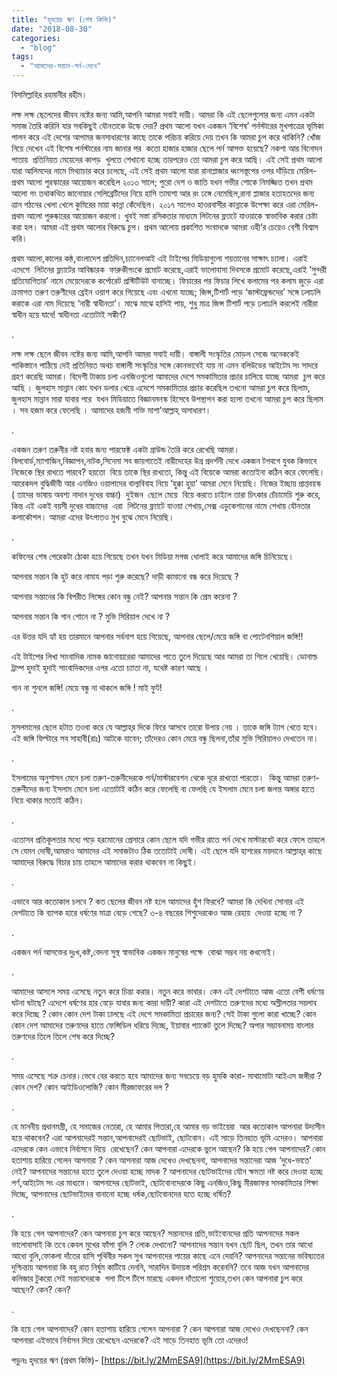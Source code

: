 ```yaml
---
title: "হৃদয়ের ঋণ (শেষ কিস্তি)"
date: "2018-08-30"
categories: 
  - "blog"
tags: 
  - "আমাদের-সন্তান-পর্ন-দেখে"
---
```


বিসমিল্লাহির রহমানীর রহীম।

লক্ষ লক্ষ ছেলেদের জীবন নষ্টের জন্য আমি,আপনি আমরা সবাই দায়ী। আমরা কি এই ছেলেগুলোর জন্য এমন একটা সমাজ তৈরি করিনি যার সবকিছুই যৌনতাকে উস্কে দেয়? প্রথম আলো যখন একজন ‘বিশেষ’ পর্নস্টারের মুখপাত্রের ভূমিকা পালন করে এই দেশের আপামর জনসাধারণের কাছে তাকে পরিচয় করিয়ে দেয় তখন কি আমরা চুপ করে থাকিনি? খোঁজ নিয়ে দেখেন এই বিশেষ পর্নস্টারের নাম জানার পর  কতো হাজার হাজার ছেলে পর্ন আসক্ত হয়েছে? নকশা আর বিনোদন পাতায়  প্রতিনিয়ত মেয়েদের কাপড়  খুলতে শেখানো হচ্ছে তারপরেও তো আমরা চুপ করে আছি। এই সেই প্রথম আলো যারা আলিমদের নামে মিথ্যাচার করে চলেছে, এই সেই প্রথম আলো যারা রানাপ্লাজার ধ্বংসস্তূপের ওপর দাঁড়িয়ে মেরিল- প্রথম আলো পুরস্কারের আয়োজন করেছিল ২০১৩ সালে; পুরো দেশ ও জাতি যখন গভীর শোকে নিমজ্জিত তখন প্রথম আলো গং তথাকথিত জানোয়ার সেলিব্রেটিদের নিয়ে হাসি তামাশা আর রং ঢঙ্গে নেমেছিল,রানা প্লাজার হতাহতদের জন্য ত্রান গঠনের খেলা খেলে কুমিরের মায়া কান্না কেঁদেছিল। ২০১৭ সালেও হাওরবাসীর কান্নাকে উপেক্ষা করে এরা মেরিল-প্রথম আলো পুরুষ্কারের আয়োজন করলো। খুবই সস্তা রসিকতার মাধ্যমে লিটনের ফ্ল্যাটে যাওয়াকে স্বাভাবিক করার চেষ্টা করা হল। আমরা এই প্রথম আলোর বিরুদ্ধে চুপ। প্রথম আলোয় প্রকাশিত সংবাদকে আমরা ওহী’র চেয়েও বেশী বিশ্বাস করি।

প্রথম আলো,কালের কন্ঠ,বাংলাদেশ প্রতিদিন,চ্যানেলআই এই টাইপের মিডিয়াগুলো শয়তানের সাক্ষাৎ চ্যালা। এরাই এদেশে  লিটনের ফ্ল্যাটের আবিষ্কারক  ফারুকীগংকে প্রমোট করেছে,এরাই ভালোবাসা দিবসকে প্রমোট করেছে,এরাই ‘সুন্দরী প্রতিযোগিতার’ নামে মেয়েদেরকে কর্পোরেট প্রস্টিটিউট বানাচ্ছে। ফিচারের পর ফিচার লিখে কলামের পর কলাম জুড়ে এরা ক্রমাগত তরুণ তরুণীদের ব্রেইন ওয়াশ করে গিয়েছে এবং এখনো যাচ্ছে; জিন্স,টিশার্ট পড়ে ‘জাস্টফ্রেন্ডদের’ সঙ্গে ঢলাঢলি করাকে এরা নাম দিয়েছে ‘নারী স্বাধীনতা’। মাঝে মাঝে হাসিই পায়, শুধু মাত্র জিন্স টিশার্ট পড়ে ঢলাঢলি করলেই নারীরা স্বাধীন হয়ে যাবে! স্বাধীনতা এতোটাই সঙ্কীর্ণ?

.

লক্ষ লক্ষ ছেলে জীবন নষ্টের জন্য আমি,আপনি আমরা সবাই দায়ী। বাঙ্গালী সংস্কৃতির মোড়ল সেজে অনেককেই পাকিস্তানে পাঠিয়ে দেই প্রতিনিয়ত অথচ বাঙ্গালী সংস্কৃতির সঙ্গে কোনভাবেই যায় না এমন বলিউডের আইটেম সং সাদরে গ্রহণ করেছি আমরা। বিদেশী টাকায় চলা এনজিওগুলো আমাদের দেশে সমকামিতার প্রচার চালিয়ে যাচ্ছে আমরা  চুপ করে আছি । জুলহাস মান্নান কোং যখন ডলার খেয়ে এদেশে সমকামিতার প্রচার করেছিল তখনো আমরা চুপ করে ছিলাম, জুলহাস মান্নান মারা যাবার পরে  যখন মিডিয়াতে বিজ্ঞানমনস্ক হিসেবে উপস্থাপন করা হলো তখনো আমরা চুপ করে ছিলাম । সব হজম করে ফেলেছি । আমাদের হজমী শক্তি মাশা’আল্লাহ্‌ অসাধারণ।

.

একজন তরুণ তরুনীর নষ্ট হবার জন্য পারফেক্ট একটা গ্রাউন্ড তৈরি করে রেখেছি আমরা। বিলবোর্ড,ম্যাগাজিন,বিজ্ঞাপন,নাটক,সিনেমা সব জায়গাতেই নারীদেহের উগ্র প্রদর্শনী দেখে একজন টগবগে যুবক কিভাবে নিজেকে স্থির রাখতে পারবে? হয়তো  বিয়ে তাকে স্থির রাখতো, কিন্তু এই বিয়েকে আমরা কতোইনা কঠিন করে ফেলেছি। আরেকদল বুদ্ধিজীবী আর এনজিও ওয়ালাদের বাল্যবিবাহ নিয়ে ‘হুক্কা হুয়া’ আমরা মেনে নিয়েছি। নিজের ইচ্ছায় প্রাপ্তবয়স্ক ( তাদের ভাষায় অবশ্য নাদান দুধের বাচ্চা)  দুইজন  ছেলে মেয়ে  বিয়ে করতে চাইলে তারা চিৎকার চেঁচামেচি শুরু করে, কিন্ত এই একই বয়সী দুধের বাচ্চাদের  এরা  লিটনের ফ্ল্যাটে যাওয়া শেখায়,সেক্স এডুকেশানের নামে শেখায় যৌনতার কলাকৌশল। আমরা এদের উৎপাতও মুখ বুঝে মেনে নিয়েছি।

.

কফিনের শেষ পেরেকটা ঠোকা হয়ে গিয়েছে তখন যখন মিডিয়া মগজ ধোলাই করে আমাদের জঙ্গি চিনিয়েছে।

আপনার সন্তান কি হুট করে নামায পড়া শুরু করেছে? দাড়ী কামানো বন্ধ করে দিয়েছে ?

আপনার সন্তানের কি বিপরীত লিঙ্গের কোন বন্ধু নেই? আপনার সন্তান কি প্রেম করেনা ?

আপনার সন্তান কি গান শোনে না ? মুভি সিরিয়াল দেখে না ?

এর উত্তর যদি হ্যাঁ হয় তারমানে আপনার সর্বনাশ হয়ে গিয়েছে, আপনার ছেলে/মেয়ে জঙ্গি বা পোটেনশিয়াল জঙ্গি!!

এই টাইপের লিখা সাংবাদিক নামক জানোয়ারেরা আমাদের পাতে তুলে দিয়েছে আর আমরা তা গিলে খেয়েছি। ডোনাল্ড ট্রাম্প হুদাই হুদাই সাংবাদিকদের এপর এতো চ্যাতা না, যথেষ্ট কারণ আছে ।

গান না শুনলে জঙ্গি! মেয়ে বন্ধু না থাকলে জঙ্গি ! মাই ফুট!

.

মুসলমানের ছেলে হটাত তওবা করে যে আল্লাহ্‌র দিকে ফিরে আসবে তারো উপায় নেয় । তাকে জঙ্গি ট্যাগ খেতে হবে। এই জঙ্গি ফিল্টারে সব সাহাবী(রাঃ) আটকে যাবেন; তাঁদেরও কোন মেয়ে বন্ধু ছিলনা,তাঁরা মুভি সিরিয়ালও দেখতেন না।

.

ইসলামের অনুশাসন মেনে চলা তরুণ-তরুনীদেরকে পর্ন/মাস্টারবেশন থেকে দূরে রাখতো পারতো।  কিন্তু আমরা তরুণ-তরুনীদের জন্য ইসলাম মেনে চলা এতোটাই কঠিন করে ফেলেছি বা ফেলছি যে ইসলাম মেনে চলা জলন্ত অঙ্গার হাতে নিয়ে থাকার মতোই কঠিন।

.

এতোসব প্রতিকূলতার মধ্যে পড়ে হরমোনের প্রেসারে কোন ছেলে যদি গভীর রাতে পর্ন দেখে মাস্টারবেট করে ফেলে তাহলে সে যেমন দোষী,আমরাও আমাদের এই সমাজটাও ঠিক ততোটাই দোষী। এই ছেলে যদি হাশরের ময়দানে আল্লাহ্‌র কাছে আমাদের বিরুদ্ধে বিচার চায় তাহলে আমাদের করার থাকবেন না কিছুই।

.

এভাবে আর কতোকাল চলবে ? কত ছেলের জীবন নষ্ট হলে আমাদের হুঁশ ফিরবে? আমরা কি দেখিনা সোনার এই দেশটাতে কি ব্যাপক হারে ধর্ষণের মাত্রা বেড়ে গেছে? ৩-৪ বছরের শিশুদেরকেও আজ রেহায়  দেওয়া হচ্ছে না ?

.

একজন পর্ন আসক্তের দুঃখ,কষ্ট,বেদনা সুস্থ স্বাভাবিক একজন মানুষের পক্ষে  বোঝা সম্ভব নয় কখনোই।

.

আমাদের আসলে সময় এসেছে নতুন করে চিন্তা করার। নতুন করে ভাবার। কেন এই দেশটাতে আজ এতো বেশী ধর্ষণের ঘটনা ঘটছে? এদেশে ধর্ষণের হার বেড়ে যাবার জন্য কারা দায়ী? কারা এই দেশটাতে তরুণদের মধ্যে অস্লীলতার সয়লাব করে দিচ্ছে ? কোন কোন দেশ টাকা ঢালছে এই দেশে সমকামিতা প্রচারের জন্য? সেই টাকা গুলো কারা খাচ্ছে? কোন কোন দেশ আমাদের তরুণদের হাতে ফেন্সিডিল ধরিয়ে দিচ্ছে, ইয়াবার প্যাকেট তুলে দিচ্ছে? অপার সম্ভাবনাময় বাংলার তরুণদের তিলে তিলে শেষ করে দিচ্ছে?

.

সময় এসেছে শত্রু চেনার।ভেবে বের করতে হবে আমাদের জন্য সবচেয়ে বড় হুমকি কারা- মাথামোটা আইএস জঙ্গীরা ? কোন দেশ? কোন আইডিওলোজি? কোন মীরজাফরের দল ?

.

হে মাননীয় প্রধানমন্ত্রী, হে সমাজের নেতারা, হে আমার পিতারা,হে আমার বড় ভাইয়েরা  আর কতোকাল আপনারা উদাসীন হয়ে থাকবেন? এরা আপনাদেরই সন্তান,আপনাদেরই ছোটভাই, ছোটবোন। এই সাড়ে তিনহাত ভূমি এদেরও। আপনারা এদেরকে কেন এভাবে নির্বাসনে দিয়ে  রেখেছেন? কেন আপনারা এদেরকে ভুলে আছেন? কি হয়ে গেল আপনাদের? কোন হতাশায় হারিয়ে গেলেন আপনারা ? কেন আপনারা আজ দেখেও দেখছেননা, আপনাদের সন্তানেরা আজ ‘দুধে-ভাতে’ নেই? আপনাদের সন্তানের হাতে তুলে দেওয়া হচ্ছে মাদক ? আপনাদের ছোটভাইদের যৌন ক্ষমতা নষ্ট করে দেওয়া হচ্ছে পর্ণ,আইটেম সং এর মাধ্যমে। আপনাদের ছোটভাই, ছোটবোনদেরকে কিছু এনজিও,কিছু মীরজাফর সমকামিতার শিক্ষা দিচ্ছে, আপনাদের ছোটভাইদের বানানো হচ্ছে ধর্ষক,ছোটবোনদের হতে হচ্ছে ধর্ষিত?

.

কি হয়ে গেল আপনাদের? কেন আপনারা চুপ করে আছেন? সন্তানদের প্রতি,ভাইবোনদের প্রতি আপনাদের সকল ভালোবাসাই কি তবে কেবল মুখের ফাঁপা বুলি ? লোক দেখানো? আপনাদের সন্তান যখন ছোট ছিল, তখন তার আধো আধো বুলি,ফোকলা দাঁতের হাসি পৃথিবীর সকল সুখ আপনাদের পায়ের কাছে এনে দেয়নি? আপনাদের সন্তানের ভবিষ্যতের দুশ্চিন্তায় আপনারা কি বহু রাত নির্ঘুম কাটিয়ে দেননি, সারাদিন উদায়স্ত পরিশ্রম করেননি? তবে আজ যখন আপনাদের কলিজার টুকরো সেই সন্তানদেরকে  গলা টিপে টিপে মারছে একদল দাঁতালো শুয়োর,তখন কেন আপনারা চুপ করে আছেন? কেন? কেন?

.

কি হয়ে গেল আপনাদের? কোন হতাশায় হারিয়ে গেলেন আপনারা ? কেন আপনারা আজ দেখেও দেখছেননা? কেন আপনারা এইভাবে নির্বাসন দিয়ে রেখেছেন এদেরকে? এই সাড়ে তিনহাত ভূমি তো এদেরও!

পড়ুনঃ হৃদয়ের ঋণ (প্রথম কিস্তি)- [https://bit.ly/2MmESA9](https://bit.ly/2MmESA9)
